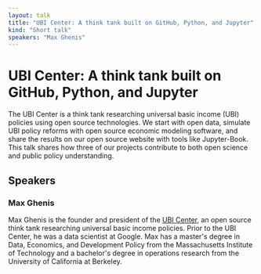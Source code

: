 ```yaml
---
layout: talk
title: "UBI Center: A think tank built on GitHub, Python, and Jupyter"
kind: "Short talk"
speakers: "Max Ghenis"
---
```


# UBI Center: A think tank built on GitHub, Python, and Jupyter

The UBI Center is a think tank researching universal basic income (UBI) policies using open source technologies. We start with open data, simulate UBI policy reforms with open source economic modeling software, and share the results on our open source website with tools like Jupyter-Book. This talk shares how three of our projects contribute to both open science and public policy understanding.

## Speakers

### Max Ghenis

Max Ghenis is the founder and president of the [UBI Center](http://ubicenter.org), an open source think tank researching universal basic income policies. Prior to the UBI Center, he was a data scientist at Google. Max has a master's degree in Data, Economics, and Development Policy from the Massachusetts Institute of Technology and a bachelor's degree in operations research from the University of California at Berkeley.
